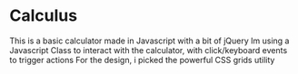 # Calculus
This is a basic calculator made in Javascript with a bit of jQuery
Im using a Javascript Class to interact with the calculator, with click/keyboard events to trigger actions
For the design, i picked the powerful CSS grids utility
